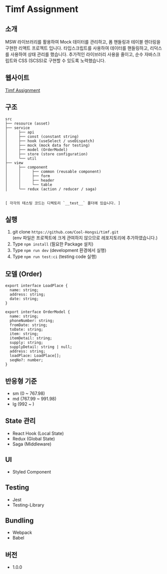 # Timf Assignment

## 소개

MSW 라이브러리를 활용하여 Mock 데이터를 관리하고, 폼 핸들링과 테이블 렌더링을 구현한 리액트 프로젝트 입니다. 타입스크립트를 사용하여 데이터를 핸들링하고, 리덕스를 사용하여 상태 관리를 했습니다. 추가적인 라이브러리 사용을 줄이고, 순수 자바스크립트와 CSS (SCSS)로 구현할 수 있도록 노력했습니다.

## 웹사이트

[Timf Assignment](https://d20tgidcli6bnz.cloudfront.net)

## 구조

```
src
├── resource (asset)
├── service
│     ├── api
│     ├── const (constant string)
│     ├── hook (useSelect / useDispatch)
│     ├── mock (mock data for testing)
│     ├── model (OrderModel)
│     ├── store (store configuration)
│     └── util
├── view
│     ├── component
│     │     ├── common (reusable component)
│     │     ├── form
│     │     ├── header
│     │     └── table
│     └── redux (action / reducer / saga)


[ 각각의 테스팅 코드는 디렉토리 `__test__` 폴더에 있습니다. ]
```

## 실행

1. git clone `https://github.com/Cool-Hongsi/timf.git`  
   (env 파일은 프로젝트에 크게 관여하지 않으므로 레포지토리에 추가하였습니다.)
2. Type `npm install` (필요한 Package 설치)
3. Type `npm run dev` (development 환경에서 실행)
4. Type `npm run test:ci` (testing code 실행)

## 모델 (Order)

```
export interface LoadPlace {
  name: string;
  address: string;
  date: string;
}

export interface OrderModel {
  name: string;
  phoneNumber: string;
  fromDate: string;
  toDate: string;
  item: string;
  itemDetail: string;
  supply: string;
  supplyDetail: string | null;
  address: string;
  loadPlace: LoadPlace[];
  seqNo?: number;
}
```

## 반응형 기준

- sm (0 ~ 767.98)
- md (767.99 ~ 991.98)
- lg (992 ~ )

## State 관리

- React Hook (Local State)
- Redux (Global State)
- Saga (Middleware)

## UI

- Styled Component

## Testing

- Jest
- Testing-Library

## Bundling

- Webpack
- Babel

## 버전

- 1.0.0
